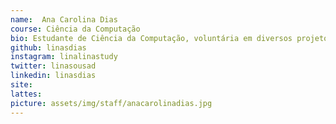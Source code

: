 ```yaml
---
name:  Ana Carolina Dias
course: Ciência da Computação
bio: Estudante de Ciência da Computação, voluntária em diversos projetos pela inclusão de mulheres na tecnologia, "ARMY Acadêmica". Fundei o @linalinastudy para ajudar pessoas com dicas de estudos e produtividade.
github: linasdias
instagram: linalinastudy
twitter: linasousad
linkedin: linasdias
site:
lattes:
picture: assets/img/staff/anacarolinadias.jpg
---
```

